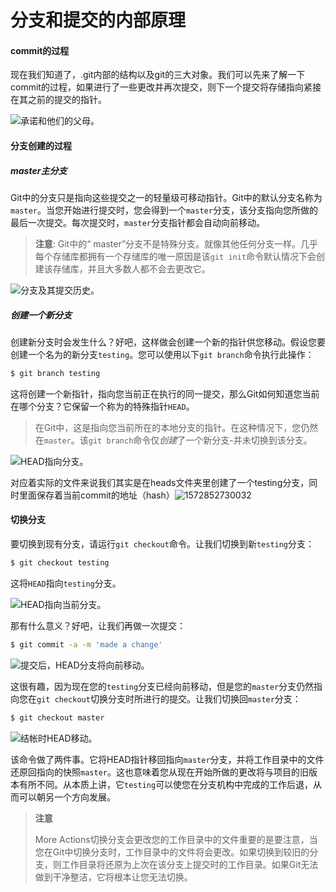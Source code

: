 # 分支和提交的内部原理

#### commit的过程

现在我们知道了，.git内部的结构以及git的三大对象。我们可以先来了解一下commit的过程，如果进行了一些更改并再次提交，则下一个提交将存储指向紧接在其之前的提交的指针。

![承诺和他们的父母。](https://git-scm.com/book/en/v2/images/commits-and-parents.png)

#### 分支创建的过程

##### master主分支

Git中的分支只是指向这些提交之一的轻量级可移动指针。Git中的默认分支名称为`master`。当您开始进行提交时，您会得到一个`master`分支，该分支指向您所做的最后一次提交。每次提交时，`master`分支指针都会自动向前移动。

> **注意**: Git中的“ master”分支不是特殊分支。就像其他任何分支一样。几乎每个存储库都拥有一个存储库的唯一原因是该`git init`命令默认情况下会创建该存储库，并且大多数人都不会去更改它。

![分支及其提交历史。](https://git-scm.com/book/en/v2/images/branch-and-history.png)

##### 创建一个新分支

创建新分支时会发生什么？好吧，这样做会创建一个新的指针供您移动。假设您要创建一个名为的新分支`testing`。您可以使用以下`git branch`命令执行此操作：

```bash
$ git branch testing
```

这将创建一个新指针，指向您当前正在执行的同一提交，那么Git如何知道您当前在哪个分支？它保留一个称为的特殊指针`HEAD`。

> 在Git中，这是指向您当前所在的本地分支的指针。在这种情况下，您仍然在`master`。该`git branch`命令仅*创建*了一个新分支-并未切换到该分支。

![HEAD指向分支。](https://git-scm.com/book/en/v2/images/head-to-master.png)

对应着实际的文件来说我们其实是在heads文件夹里创建了一个testing分支，同时里面保存着当前commit的地址（hash）![1572852730032](C:\Users\Administrator\AppData\Roaming\Typora\typora-user-images\1572852730032.png)

#### 切换分支

要切换到现有分支，请运行`git checkout`命令。让我们切换到新`testing`分支：

```bash
$ git checkout testing
```

这将`HEAD`指向`testing`分支。

![HEAD指向当前分支。](https://git-scm.com/book/en/v2/images/head-to-testing.png)

那有什么意义？好吧，让我们再做一次提交：

```bash
$ git commit -a -m 'made a change'
```

![提交后，HEAD分支将向前移动。](https://git-scm.com/book/en/v2/images/advance-testing.png)

这很有趣，因为现在您的`testing`分支已经向前移动，但是您的`master`分支仍然指向您在`git checkout`切换分支时所进行的提交。让我们切换回`master`分支：

```bash
$ git checkout master
```

![结帐时HEAD移动。](https://git-scm.com/book/en/v2/images/checkout-master.png)

该命令做了两件事。它将HEAD指针移回指向`master`分支，并将工作目录中的文件还原回指向的快照`master`。这也意味着您从现在开始所做的更改将与项目的旧版本有所不同。从本质上讲，它`testing`可以使您在分支机构中完成的工作后退，从而可以朝另一个方向发展。

> **注意**
>
> More Actions切换分支会更改您的工作目录中的文件重要的是要注意，当您在Git中切换分支时，工作目录中的文件将会更改。如果切换到较旧的分支，则工作目录将还原为上次在该分支上提交时的工作目录。如果Git无法做到干净整洁，它将根本让您无法切换。